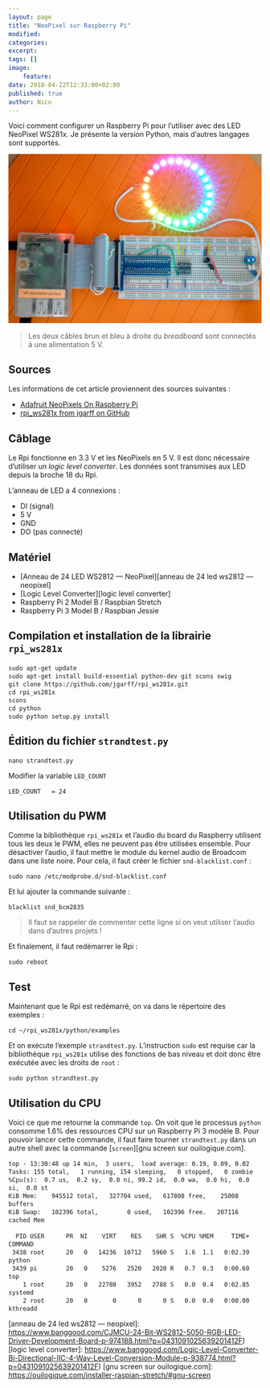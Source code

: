 ```yaml
---
layout: page
title: "NeoPixel sur Raspberry Pi"
modified:
categories:
excerpt:
tags: []
image:
    feature:
date: 2018-04-22T12:33:00+02:00
published: true
author: Nico
---
```


Voici comment configurer un Raspberry Pi pour l’utiliser avec des LED NeoPixel WS281x. Je présente la version Python, mais d’autres langages sont supportés.

[![NeoPixel sur Raspberry Pi][image-1]][image-1]

> Les deux câbles brun et bleu à droite du _breadboard_ sont connectés à une alimentation 5 V.

## Sources

Les informations de cet article proviennent des sources suivantes :

-   [Adafruit NeoPixels On Raspberry Pi][adafruit neopixels on raspberry pi]
-   [rpi_ws281x from jgarff on GitHub][rpi_ws281x from jgarff on github]

## Câblage

Le Rpi fonctionne en 3.3 V et les NeoPixels en 5 V. Il est donc nécessaire d’utiliser un _logic level converter_. Les données sont transmises aux LED depuis la broche 18 du Rpi.

L’anneau de LED a 4 connexions :

-   DI (signal)
-   5 V
-   GND
-   DO (pas connecté)

## Matériel

-   [Anneau de 24 LED WS2812 — NeoPixel][anneau de 24 led ws2812 — neopixel]
-   [Logic Level Converter][logic level converter]
-   Raspberry Pi 2 Model B / Raspbian Stretch
-   Raspberry Pi 3 Model B / Raspbian Jessie

## Compilation et installation de la librairie `rpi_ws281x`

    sudo apt-get update
    sudo apt-get install build-essential python-dev git scons swig
    git clone https://github.com/jgarff/rpi_ws281x.git
    cd rpi_ws281x
    scons
    cd python
    sudo python setup.py install

## Édition du fichier `strandtest.py`

    nano strandtest.py

Modifier la variable `LED_COUNT`

    LED_COUNT   = 24

## Utilisation du PWM

Comme la bibliothèque `rpi_ws281x` et l’audio du board du Raspberry utilisent tous les deux le PWM, elles ne peuvent pas être utilisées ensemble. Pour désactiver l’audio, il faut mettre le module du kernel audio de Broadcom dans une liste noire. Pour cela, il faut créer le fichier `snd-blacklist.conf` :

    sudo nano /etc/modprobe.d/snd-blacklist.conf

Et lui ajouter la commande suivante :

    blacklist snd_bcm2835

> Il faut se rappeler de commenter cette ligne si on veut utiliser l’audio dans d’autres projets !

Et finalement, il faut redémarrer le Rpi :

    sudo reboot

## Test

Maintenant que le Rpi est redémarré, on va dans le répertoire des exemples :

    cd ~/rpi_ws281x/python/examples

Et on exécute l’exemple `strandtest.py`. L’instruction `sudo` est requise car la bibliothèque `rpi_ws281x` utilise des fonctions de bas niveau et doit donc être exécutée avec les droits de `root` :

    sudo python strandtest.py

## Utilisation du CPU

Voici ce que me retourne la commande `top`. On voit que le processus `python` consomme 1.6% des ressources CPU sur un Raspberry Pi 3 modèle B. Pour pouvoir lancer cette commande, il faut faire tourner `strandtest.py` dans un autre shell avec la commande [`screen`][gnu screen sur ouilogique.com].

    top - 13:30:48 up 14 min,  3 users,  load average: 0.19, 0.09, 0.02
    Tasks: 155 total,   1 running, 154 sleeping,   0 stopped,   0 zombie
    %Cpu(s):  0.7 us,  0.2 sy,  0.0 ni, 99.2 id,  0.0 wa,  0.0 hi,  0.0 si,  0.0 st
    KiB Mem:    945512 total,   327704 used,   617808 free,    25008 buffers
    KiB Swap:   102396 total,        0 used,   102396 free.   207116 cached Mem

      PID USER      PR  NI    VIRT    RES    SHR S  %CPU %MEM     TIME+ COMMAND
     3438 root      20   0   14236  10712   5960 S   1.6  1.1   0:02.39 python
     3439 pi        20   0    5276   2520   2020 R   0.7  0.3   0:00.60 top
        1 root      20   0   22780   3952   2788 S   0.0  0.4   0:02.85 systemd
        2 root      20   0       0      0      0 S   0.0  0.0   0:00.00 kthreadd

[image-1]: ../../files/2018-04-22-neopixel-raspberry-pi/2018-04-22-neopixel-raspberry-pi-001_lowres.jpg
[adafruit neopixels on raspberry pi]: https://learn.adafruit.com/neopixels-on-raspberry-pi/software
[rpi_ws281x from jgarff on github]: https://github.com/jgarff/rpi_ws281x
[anneau de 24 led ws2812 — neopixel]: https://www.banggood.com/CJMCU-24-Bit-WS2812-5050-RGB-LED-Driver-Development-Board-p-974188.html?p=0431091025639201412F)
[logic level converter]: https://www.banggood.com/Logic-Level-Converter-Bi-Directional-IIC-4-Way-Level-Conversion-Module-p-938774.html?p=0431091025639201412F)
[gnu screen sur ouilogique.com]: https://ouilogique.com/installer-raspian-stretch/#gnu-screen
